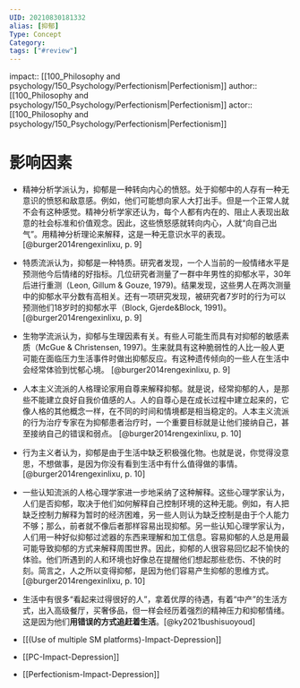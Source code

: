 ```yaml
---
UID: 20210830181332
alias: [抑郁]
Type: Concept
Category: 
tags: ["#review"]
---
```

impact:: [[100_Philosophy and psychology/150_Psychology/Perfectionism|Perfectionism]]
author:: [[100_Philosophy and psychology/150_Psychology/Perfectionism|Perfectionism]]
actor:: [[100_Philosophy and psychology/150_Psychology/Perfectionism|Perfectionism]]
# 影响因素

- 精神分析学派认为，抑郁是一种转向内心的愤怒。处于抑郁中的人存有一种无意识的愤怒和敌意感。例如，他们可能想向家人大打出手。但是一个正常人就不会有这种感觉。精神分析学家还认为，每个人都有内在的、阻止人表现出敌意的社会标准和价值观念。因此，这些愤怒感就转向内心，人就“向自己出气”。用精神分析理论来解释，这是一种无意识水平的表现。 [@burger2014rengexinlixu, p. 9]
- 特质流派认为，抑郁是一种特质。研究者发现，一个人当前的一般情绪水平是预测他今后情绪的好指标。几位研究者测量了一群中年男性的抑郁水平，30年后进行重测（Leon, Gillum & Gouze, 1979)。结果发现，这些男人在两次测量中的抑郁水平分数有高相关。还有一项研究发现，被研究者7岁时的行为可以预测他们18岁时的抑郁水平（Block, Gjerde&Block, 1991)。 [@burger2014rengexinlixu, p. 9]
- 生物学流派认为，抑郁与生理因素有关。有些人可能生而具有对抑郁的敏感素质（McGue & Christensen, 1997)。生来就具有这种脆弱性的人比一般人更可能在面临压力生活事件时做出抑郁反应。有这种遗传倾向的一些人在生活中会经常体验到忧郁心境。 [@burger2014rengexinlixu, p. 9]
- 人本主义流派的人格理论家用自尊来解释抑郁。就是说，经常抑郁的人，是那些不能建立良好自我价值感的人。人的自尊心是在成长过程中建立起来的，它像人格的其他概念一样，在不同的时间和情境都是相当稳定的。人本主义流派的行为治疗专家在为抑郁患者治疗时，一个重要目标就是让他们接纳自己，甚至接纳自己的错误和弱点。 [@burger2014rengexinlixu, p. 10]
- 行为主义者认为，抑郁是由于生活中缺乏积极强化物。也就是说，你觉得没意思，不想做事，是因为你没有看到生活中有什么值得做的事情。 [@burger2014rengexinlixu, p. 10]
- 一些认知流派的人格心理学家进一步地采纳了这种解释。这些心理学家认为，人们是否抑郁，取决于他们如何解释自己控制环境的这种无能。例如，有人把缺乏控制力解释为暂时的经济困难，另一些人则认为缺乏控制是由于个人能力不够；那么，前者就不像后者那样容易出现抑郁。另一些认知心理学家认为，人们用一种好似抑郁过滤器的东西来理解和加工信息。容易抑郁的人总是用最可能导致抑郁的方式来解释周围世界。因此，抑郁的人很容易回忆起不愉快的体验。他们所遇到的人和环境也好像总在提醒他们想起那些悲伤、不快的时刻。简言之，人之所以变得抑郁，是因为他们容易产生抑郁的思维方式。 [@burger2014rengexinlixu, p. 10]
- 生活中有很多“看起来过得很好的人”，拿着优厚的待遇，有着“中产”的生活方式，出入高级餐厅，买奢侈品，但一样会经历着强烈的精神压力和抑郁情绪。这是因为他们**用错误的方式追赶着生活**。[@ky2021bushisuoyoud]

- [[(Use of multiple SM platforms)-Impact-Depression]]
- [[PC-Impact-Depression]]
- [[Perfectionism-Impact-Depression]]